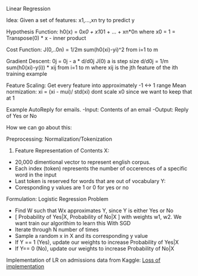 Linear Regression

Idea:
   Given a set of features: x1,...,xn try to predict y

Hypothesis Function:
   h0(x) = 0*x0 + x1*01 + ... + xn*0n where x0 = 1
         = Transpose(0) * x - inner product

Cost Function:
   J(0,..0n) = 1/2m sum(h0(xi)-yi)^2 from i=1 to m

Gradient Descent:
   0j = 0j - a * d/d0j J(0) a is step size
   d/d0j = 1/m sum(h0(xi)-y(i)) * xij from i=1 to m where xij is the jth
feature of the ith training example

Feature Scaling:
   Get every feature into approximately -1 <-> 1 range
   Mean normization: xi = (xi - mui)/ std(xi) dont scale x0 since we want
to keep that at 1
   
Example
AutoReply for emails. 
-Input: Contents of an email
-Output: Reply of Yes or No

How we can go about this: 

Preprocessing: Normalization/Tokenization
1. Feature Representation of Contents
 X:
 - 20,000 dimentional vector to represent english corpus.
 - Each index (token) represents the number of occerences of a specific word in
   the input
 - Last token is reserved for words that are out of vocabulary
 Y:
 - Coresponding y values are 1 or 0 for yes or no

Formulation: Logistic Regression Problem
 - Find W such that Wx approximates Y, since Y is either Yes or No
 - [ Probability of Yes|X, Probability of No|X ] with weights w1, w2. We want train our algorithim
   to learn this
 With SGD
 - Iterate through N number of times
 - Sample a random x in X and its corresponding y value
 - If Y == 1 (Yes), update our weights to increase Probability of Yes|X
 - If Y== 0 (No), update our weights to increase Probability of No|X

Implementation of LR on admissions data from Kaggle:
[Loss of implementation](admissions_data_LR_loss.png)
